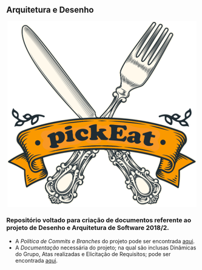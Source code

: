 ## Arquitetura e Desenho

<p align="center">
<img src="./images/logo2.png" width=500px>
</p>

### Repositório voltado para criação de documentos referente ao projeto de Desenho e Arquitetura de Software 2018/2.
 * A _Política de Commits e Branches_ do projeto pode ser encontrada [aqui](https://github.com/Desenho-2018-2/Documents/wiki/Commits).
* A _Documentação_ necessária do projeto; na qual são inclusas Dinâmicas do Grupo, Atas realizadas e Elicitação de Requisitos; pode ser encontrada [aqui](https://github.com/Desenho-2018-2/Documents/wiki).
